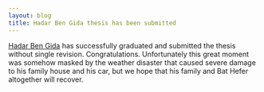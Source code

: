 ```yaml
---
layout: blog
title: Hadar Ben Gida thesis has been submitted
---
```


[Hadar Ben Gida](people/hadar_ben_gida.html) has successfully graduated and submitted the thesis without single revision. Congratulations. Unfortunately this great moment was somehow masked by the weather disaster that caused severe damage to his family house and his car, but we hope that his family and Bat Hefer altogether will recover. 

